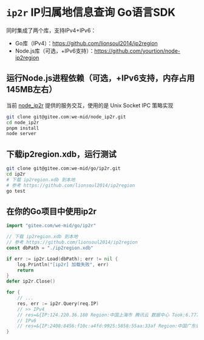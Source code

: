 # `ip2r` IP归属地信息查询 Go语言SDK

同时集成了两个库，支持IPv4+IPv6：

- Go库（IPv4）：https://github.com/lionsoul2014/ip2region
- Node.js库（可选，+IPv6支持）：https://github.com/yourtion/node-ip2region

## 运行Node.js进程依赖（可选，+IPv6支持，内存占用145MB左右）

当前 [node_ip2r](https://gitee.com/we-mid/node_ip2r) 提供的服务交互，使用的是 Unix Socket IPC 策略实现

```sh
git clone git@gitee.com:we-mid/node_ip2r.git
cd node_ip2r
pnpm install
node server
```

## 下载ip2region.xdb，运行测试

```sh
git clone git@gitee.com:we-mid/go/ip2r.git
cd ip2r
# 下载 ip2region.xdb 到本地
# 参考 https://github.com/lionsoul2014/ip2region
go test
```

## 在你的Go项目中使用ip2r

```go
import "gitee.com/we-mid/go/ip2r"

// 下载 ip2region.xdb 到本地
// 参考 https://github.com/lionsoul2014/ip2region
const dbPath = "./ip2region.xdb"

if err := ip2r.Load(dbPath); err != nil {
	log.Println("[ip2r] 加载失败", err)
	return
}
defer ip2r.Close()

for {
	// ...
	res, err := ip2r.Query(req.IP)
	// >> IPv4
	// res=&{IP:124.220.36.180 Region:中国上海市 腾讯云 数据中心 Took:6.777µs}
	// IPv6
	// res=&{IP:2408:8456:f10c:a4fd:9925:5858:55aa:33af Region:中国广东省中山市 中国联通3GNET网络 Took:689.283µs}
}
```
